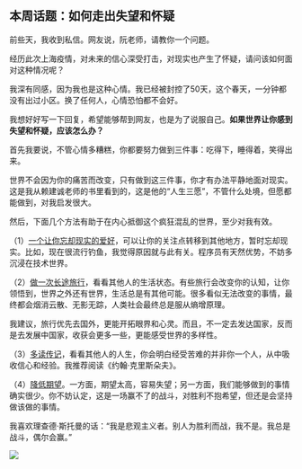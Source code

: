 ## 本周话题：如何走出失望和怀疑

前些天，我收到私信。网友说，阮老师，请教你一个问题。

经历此次上海疫情，对未来的信心深受打击，对现实也产生了怀疑，请问该如何面对这种情况呢？

我深有同感，因为我也是这种心情。我已经被封控了50天，这个春天，一分钟都没有出过小区。换了任何人，心情恐怕都不会好。

我想好好写一下回复，希望能够帮到网友，也是为了说服自己。**如果世界让你感到失望和怀疑，应该怎么办？**

首先我要说，不管心情多糟糕，你都要努力做到三件事：吃得下，睡得着，笑得出来。

世界不会因为你的痛苦而改变，只有做到这三件事，你才有办法平静地面对现实。这是我从赖建诚老师的书里看到的，这是他的“人生三愿”，不管什么处境，但愿都能做到，对我启发很大。

然后，下面几个方法有助于在内心抵御这个疯狂混乱的世界，至少对我有效。

（1）<ins>一个让你忘却现实的爱好</ins>，可以让你的关注点转移到其他地方，暂时忘却现实。比如，现在很流行钓鱼，我觉得原因就与此有关。程序员有天然优势，不妨多沉浸在技术世界。

（2）<ins>做一次长途旅行</ins>，看看其他人的生活状态。有些旅行会改变你的认知，让你领悟到，世界之外还有世界，生活总是有其他可能。很多看似无法改变的事情，最终都会烟消云散、无影无踪，人类社会最终总是服从熵增原理。

我建议，旅行优先去国外，更能开拓眼界和心灵。而且，不一定去发达国家，反而是去发展中国家，收获会更多一些，更能感受世界的多样性。

（3）<ins>多读传记</ins>，看看其他人的人生，你会明白经受苦难的并非你一个人，从中吸收信心和经验。我推荐阅读《约翰·克里斯朵夫》。

（4）<ins>降低期望</ins>。一方面，期望太高，容易失望；另一方面，我们能够做到的事情确实很少。你不妨认定，这是一场赢不了的战斗，对胜利不抱希望，但还是会坚持做该做的事情。

我喜欢理查德·斯托曼的话：“我是悲观主义者。别人为胜利而战，我不是。我总是战斗，偶尔会赢。”

![](https://cdn.beekka.com/blogimg/asset/202205/bg2022050804.webp)
